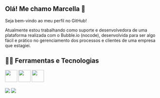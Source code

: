 ## Olá! Me chamo Marcella 👋
<p1>Seja bem-vindo ao meu perfil no GitHub!<p1>

<!--
**tcallecram/tcallecram** is a ✨ _special_ ✨ repository because its `README.md` (this file) appears on your GitHub profile.

Here are some ideas to get you started:

- 🔭 I’m currently working on ...
- 🌱 I’m currently learning ...
- 👯 I’m looking to collaborate on ...
- 🤔 I’m looking for help with ...
- 💬 Ask me about ...
- 📫 How to reach me: ...
- 😄 Pronouns: ...
- ⚡ Fun fact: ...
-->

<p2>Atualmente estou trabalhando como suporte e desenvolvedora de uma plataforma realizada com o Bubble.io (nocode), desenvolvida para ser algo fácil e prático no gerenciamento dos processos e clientes de uma empresa que estagiei.<p2>
<br>

## 👩‍💻 Ferramentas e Tecnologias

<div>
<img loading="lazy" src="https://cdn.jsdelivr.net/gh/devicons/devicon@latest/icons/canva/canva-original.svg" width="40" height="40"/> 
<img loading="lazy" src="https://cdn.jsdelivr.net/gh/devicons/devicon@latest/icons/dotnetcore/dotnetcore-original.svg" width="40" height="40"/>   
<img loading="lazy" src="https://cdn.jsdelivr.net/gh/devicons/devicon@latest/icons/bootstrap/bootstrap-original.svg"  width="40" height="40"/>
</div>
  
<br>

<div>
<a href = "mailto:contato@seu-usuário-aqui"><img loading="lazy" src="https://img.shields.io/badge/Gmail-D14836?style=for-the-badge&logo=gmail&logoColor=white" target="_blank"></a>
<a href="www.linkedin.com/in/marcella-costa-tavares-955273272" target="_blank"><img loading="lazy" src="https://img.shields.io/badge/-LinkedIn-%230077B5?style=for-the-badge&logo=linkedin&logoColor=white" target="_blank"></a>   
</div>

          




